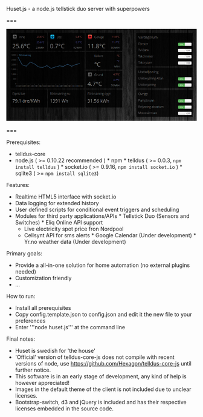 Huset.js - a node.js tellstick duo server with superpowers

===

![huset.js HTML5/socket.io interface](/docs/huset-screenshot.png)

===

Prerequisites:

   * telldus-core
   * node.js ( >= 0.10.22 recommended )
   	* npm
   	* telldus ( >= 0.0.3, ```npm install telldus``` )
   	* socket.io ( >= 0.9.16, ```npm install socket.io``` )
   	* sqlite3 ( >= ```npm install sqlite3```)


Features:

   * Realtime HTML5 interface with socket.io
   * Data logging for extended history
   * User defined scripts for conditional event triggers and scheduling
   * Modules for third party applications/APIs
   	* Tellstick Duo (Sensors and Switches)
   	* Eliq Online API support
      * Live electricity spot price fron Nordpool
      * Cellsynt API for sms alerts
   	* Google Calendar (Under development)
   	* Yr.no weather data (Under development)


Primary goals:

   * Provide a all-in-one solution for home automation (no external plugins needed)
   * Customization friendly
   * ...


How to run:
   
   * Install all prerequisites
   * Copy config.template.json to config.json and edit it the new file to your preferences
   * Enter '''node huset.js''' at the command line


Final notes:

   * Huset is swedish for 'the house'
   * 'Official' version of telldus-core-js does not compile with recent versions of node, use https://github.com/Hexagon/telldus-core-js until further notice.
   * This software is in an early stage of development, any kind of help is however appreciated!
   * Images in the default theme of the client is not included due to unclear licenses.
   * Bootstrap-switch, d3 and jQuery is included and has their respective licenses embedded in the source code.
